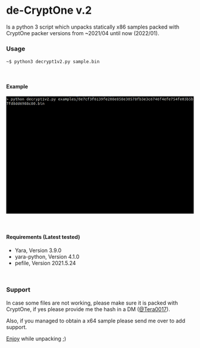 de-CryptOne v.2
==============

Is a python 3 script which unpacks statically x86 samples packed with CryptOne packer versions from ~2021/04 until now (2022/01).

### Usage

```
~$ python3 decrypt1v2.py sample.bin
```

&nbsp;
#### Example

![](images/x86.gif)

&nbsp;
#### Requirements (Latest tested)

* Yara, Version 3.9.0
* yara-python, Version 4.1.0
* pefile, Version 2021.5.24

&nbsp;
### Support

In case some files are not working, please make sure it is packed with CryptOne, if yes please provide me the hash in a DM ([@Tera0017](https://twitter.com/tera0017)).  

Also, if you managed to obtain a x64 sample please send me over to add support.

[Enjoy](https://www.youtube.com/watch?v=5I3fI_Ezk5I) while unpacking ;)
